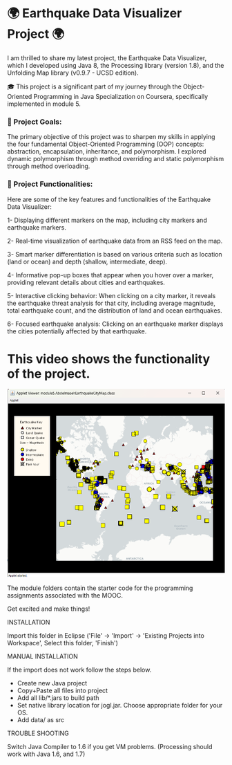 # 🌍 Earthquake Data Visualizer Project 🌍

I am thrilled to share my latest project, the Earthquake Data Visualizer, which I developed using Java 8, the Processing library (version 1.8), and the Unfolding Map library (v0.9.7 - UCSD edition).

🎓 This project is a significant part of my journey through the Object-Oriented Programming in Java Specialization on Coursera, specifically implemented in module 5.

### 🎯 Project Goals:

The primary objective of this project was to sharpen my skills in applying the four fundamental Object-Oriented Programming (OOP) concepts: abstraction, encapsulation, inheritance, and polymorphism. I explored dynamic polymorphism through method overriding and static polymorphism through method overloading.

### 🚀 Project Functionalities:

Here are some of the key features and functionalities of the Earthquake Data Visualizer:

1- Displaying different markers on the map, including city markers and earthquake markers.

2- Real-time visualization of earthquake data from an RSS feed on the map.

3- Smart marker differentiation is based on various criteria such as location (land or ocean) and depth (shallow, intermediate, deep).

4- Informative pop-up boxes that appear when you hover over a marker, providing relevant details about cities and earthquakes.

5- Interactive clicking behavior: When clicking on a city marker, it reveals the earthquake threat analysis for that city, including average magnitude, total earthquake count, and the distribution of land and ocean earthquakes.

6- Focused earthquake analysis: Clicking on an earthquake marker displays the cities potentially affected by that earthquake.

# This video shows the functionality of the project.

[![Video Demo](./Images/Data_Visualizer.png)](https://youtu.be/rABgpYYMAag)

The module folders contain the starter code for the programming assignments
associated with the MOOC.

Get excited and make things!


INSTALLATION

Import this folder in Eclipse ('File' -> 'Import' -> 'Existing Projects into
Workspace', Select this folder, 'Finish')


MANUAL INSTALLATION

If the import does not work follow the steps below.

- Create new Java project
- Copy+Paste all files into project
- Add all lib/*.jars to build path
- Set native library location for jogl.jar. Choose appropriate folder for your OS.
- Add data/ as src


TROUBLE SHOOTING

Switch Java Compiler to 1.6 if you get VM problems. (Processing should work with Java 1.6, and 1.7)